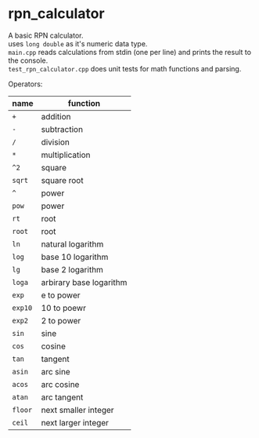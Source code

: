# rpn_calculator

A basic RPN calculator.   
uses `long double` as it's numeric data type.    
`main.cpp` reads calculations from stdin (one per line) and prints the result to the console.   
`test_rpn_calculator.cpp` does unit tests for math functions and parsing.  

Operators:

| name        | function                |
| ----------- | ----------------------- |
| `+`     | addition                |
| `-`     | subtraction             |
| `/`     | division                |
| `*`     | multiplication          |
| `^2`    | square                  |
| `sqrt`  | square root             |
| `^`     | power                   |
| `pow`   | power                   |
| `rt`    | root                    |
| `root`  | root                    |
| `ln`    | natural logarithm       |
| `log`   | base 10 logarithm       |
| `lg`    | base 2 logarithm        |
| `loga`  | arbirary base logarithm |
| `exp`   | e to power              |
| `exp10` | 10 to poewr             |
| `exp2`  | 2 to power              |
| `sin`   | sine                    |
| `cos`   | cosine                  |
| `tan`   | tangent                 |
| `asin`  | arc sine                |
| `acos`  | arc cosine              |
| `atan`  | arc tangent             |
| `floor` | next smaller integer    |
| `ceil`  | next larger integer     |
